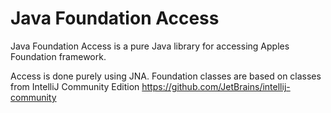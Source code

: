 # Java Foundation Access

Java Foundation Access is a pure Java library for accessing Apples Foundation framework.

Access is done purely using JNA. Foundation classes are based on classes from IntelliJ Community Edition https://github.com/JetBrains/intellij-community 